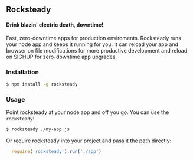 ## Rocksteady
#### Drink blazin' electric death, downtime!
Fast, zero-downtime apps for production enviroments. Rocksteady runs your node
app and keeps it running for you. It can reload your app and browser on file
modifications for more productive development and reload on SIGHUP for
zero-downtime app upgrades.

### Installation
```sh
$ npm install -g rocksteady
```

### Usage
Point rocksteady at your node app and off you go. You can use the `rocksteady`:

```sh
$ rocksteady ./my-app.js
```

Or require rocksteady into your project and pass it the path directly:

```javascript
  require('rocksteady').run('./app')
```
